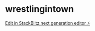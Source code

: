 # wrestlingintown

[Edit in StackBlitz next generation editor ⚡️](https://stackblitz.com/~/github.com/NooWave/wrestlingintown)